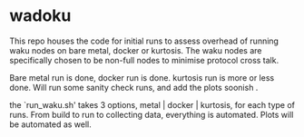 # wadoku
This repo houses the code for initial runs to assess overhead of running waku nodes on bare metal, docker or kurtosis. The waku nodes are specifically chosen to be non-full nodes to minimise protocol cross talk.

Bare metal run is done, docker run is done. kurtosis run is more or less done. Will run some sanity check runs, and add the plots soonish .

the `run_waku.sh' takes 3 options, metal | docker | kurtosis, for each type of runs. From build to run to collecting data, everything is automated. Plots will be automated as well.
